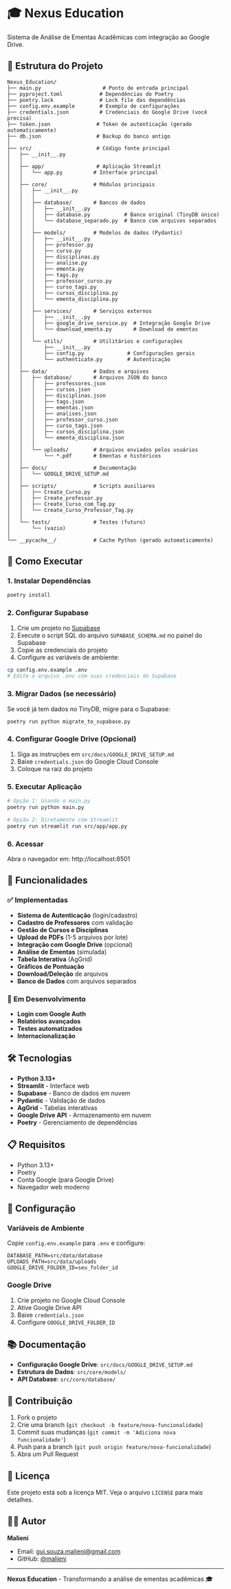 # 🎓 Nexus Education

Sistema de Análise de Ementas Acadêmicas com integração ao Google Drive.

## 📁 Estrutura do Projeto

```
Nexus_Education/
├── main.py                    # Ponto de entrada principal
├── pyproject.toml            # Dependências do Poetry
├── poetry.lock               # Lock file das dependências
├── config.env.example        # Exemplo de configurações
├── credentials.json          # Credenciais do Google Drive (você precisa)
├── token.json               # Token de autenticação (gerado automaticamente)
├── db.json                  # Backup do banco antigo
│
├── src/                     # Código fonte principal
│   ├── __init__.py
│   │
│   ├── app/                 # Aplicação Streamlit
│   │   └── app.py          # Interface principal
│   │
│   ├── core/               # Módulos principais
│   │   ├── __init__.py
│   │   │
│   │   ├── database/       # Bancos de dados
│   │   │   ├── __init__.py
│   │   │   ├── database.py           # Banco original (TinyDB único)
│   │   │   └── database_separado.py  # Banco com arquivos separados
│   │   │
│   │   ├── models/         # Modelos de dados (Pydantic)
│   │   │   ├── __init__.py
│   │   │   ├── professor.py
│   │   │   ├── curso.py
│   │   │   ├── disciplinas.py
│   │   │   ├── analise.py
│   │   │   ├── ementa.py
│   │   │   ├── tags.py
│   │   │   ├── professor_curso.py
│   │   │   ├── curso_tags.py
│   │   │   ├── cursos_disciplina.py
│   │   │   └── ementa_disciplina.py
│   │   │
│   │   ├── services/       # Serviços externos
│   │   │   ├── __init__.py
│   │   │   ├── google_drive_service.py  # Integração Google Drive
│   │   │   └── download_ementa.py       # Download de ementas
│   │   │
│   │   └── utils/          # Utilitários e configurações
│   │       ├── __init__.py
│   │       ├── config.py              # Configurações gerais
│   │       └── authenticate.py        # Autenticação
│   │
│   ├── data/               # Dados e arquivos
│   │   ├── database/       # Arquivos JSON do banco
│   │   │   ├── professores.json
│   │   │   ├── cursos.json
│   │   │   ├── disciplinas.json
│   │   │   ├── tags.json
│   │   │   ├── ementas.json
│   │   │   ├── analises.json
│   │   │   ├── professor_curso.json
│   │   │   ├── curso_tags.json
│   │   │   ├── cursos_disciplina.json
│   │   │   └── ementa_disciplina.json
│   │   │
│   │   └── uploads/        # Arquivos enviados pelos usuários
│   │       └── *.pdf       # Ementas e históricos
│   │
│   ├── docs/               # Documentação
│   │   └── GOOGLE_DRIVE_SETUP.md
│   │
│   ├── scripts/            # Scripts auxiliares
│   │   ├── Create_Curso.py
│   │   ├── Create_professor.py
│   │   ├── Create_Curso_com_Tag.py
│   │   └── Create_Curso_Professor_Tag.py
│   │
│   └── tests/              # Testes (futuro)
│       └── (vazio)
│
└── __pycache__/            # Cache Python (gerado automaticamente)
```

## 🚀 Como Executar

### 1. Instalar Dependências
```bash
poetry install
```

### 2. Configurar Supabase
1. Crie um projeto no [Supabase](https://supabase.com)
2. Execute o script SQL do arquivo `SUPABASE_SCHEMA.md` no painel do Supabase
3. Copie as credenciais do projeto
4. Configure as variáveis de ambiente:
```bash
cp config.env.example .env
# Edite o arquivo .env com suas credenciais do Supabase
```

### 3. Migrar Dados (se necessário)
Se você já tem dados no TinyDB, migre para o Supabase:
```bash
poetry run python migrate_to_supabase.py
```

### 4. Configurar Google Drive (Opcional)
1. Siga as instruções em `src/docs/GOOGLE_DRIVE_SETUP.md`
2. Baixe `credentials.json` do Google Cloud Console
3. Coloque na raiz do projeto

### 5. Executar Aplicação
```bash
# Opção 1: Usando o main.py
poetry run python main.py

# Opção 2: Diretamente com Streamlit
poetry run streamlit run src/app/app.py
```

### 6. Acessar
Abra o navegador em: http://localhost:8501

## 🎯 Funcionalidades

### ✅ Implementadas
- **Sistema de Autenticação** (login/cadastro)
- **Cadastro de Professores** com validação
- **Gestão de Cursos e Disciplinas**
- **Upload de PDFs** (1-5 arquivos por lote)
- **Integração com Google Drive** (opcional)
- **Análise de Ementas** (simulada)
- **Tabela Interativa** (AgGrid)
- **Gráficos de Pontuação**
- **Download/Deleção** de arquivos
- **Banco de Dados** com arquivos separados

### 🔄 Em Desenvolvimento
- **Login com Google Auth**
- **Relatórios avançados**
- **Testes automatizados**
- **Internacionalização**

## 🛠️ Tecnologias

- **Python 3.13+**
- **Streamlit** - Interface web
- **Supabase** - Banco de dados em nuvem
- **Pydantic** - Validação de dados
- **AgGrid** - Tabelas interativas
- **Google Drive API** - Armazenamento em nuvem
- **Poetry** - Gerenciamento de dependências

## 📋 Requisitos

- Python 3.13+
- Poetry
- Conta Google (para Google Drive)
- Navegador web moderno

## 🔧 Configuração

### Variáveis de Ambiente
Copie `config.env.example` para `.env` e configure:

```env
DATABASE_PATH=src/data/database
UPLOADS_PATH=src/data/uploads
GOOGLE_DRIVE_FOLDER_ID=seu_folder_id
```

### Google Drive
1. Crie projeto no Google Cloud Console
2. Ative Google Drive API
3. Baixe `credentials.json`
4. Configure `GOOGLE_DRIVE_FOLDER_ID`

## 📚 Documentação

- **Configuração Google Drive**: `src/docs/GOOGLE_DRIVE_SETUP.md`
- **Estrutura de Dados**: `src/core/models/`
- **API Database**: `src/core/database/`

## 🤝 Contribuição

1. Fork o projeto
2. Crie uma branch (`git checkout -b feature/nova-funcionalidade`)
3. Commit suas mudanças (`git commit -m 'Adiciona nova funcionalidade'`)
4. Push para a branch (`git push origin feature/nova-funcionalidade`)
5. Abra um Pull Request

## 📄 Licença

Este projeto está sob a licença MIT. Veja o arquivo `LICENSE` para mais detalhes.

## 👨‍💻 Autor

**Malieni**
- Email: gui.souza.malieni@gmail.com
- GitHub: [@malieni](https://github.com/malieni)

---

**Nexus Education** - Transformando a análise de ementas acadêmicas 🎓